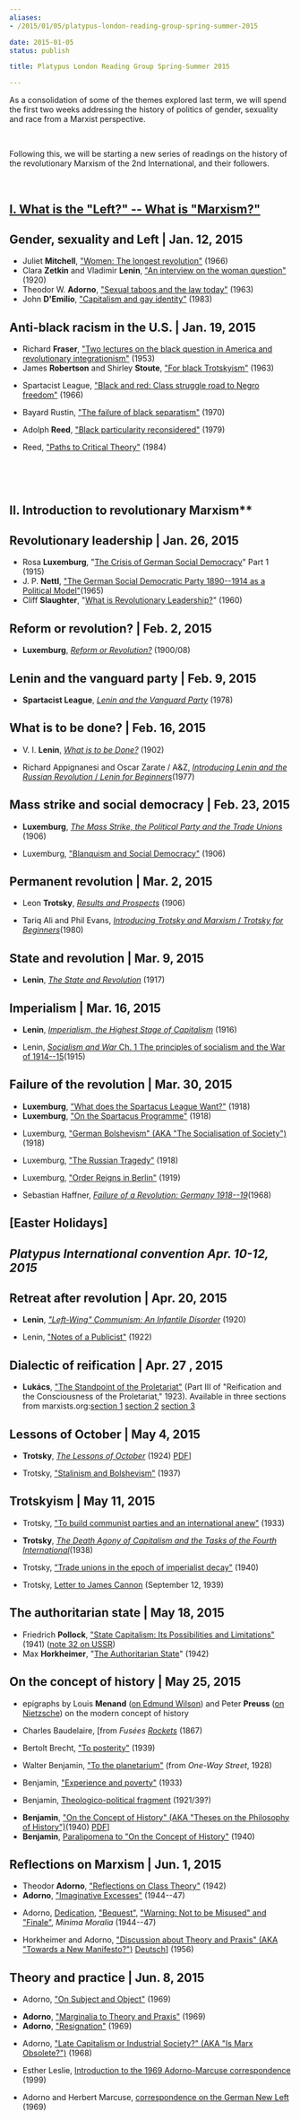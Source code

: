 ```yaml
---
aliases:
- /2015/01/05/platypus-london-reading-group-spring-summer-2015

date: 2015-01-05
status: publish

title: Platypus London Reading Group Spring-Summer 2015

---
```

As a consolidation of some of the themes explored last term, we will spend the first two weeks addressing the history of politics of gender, sexuality and race from a Marxist perspective.

 

Following this, we will be starting a new series of readings on the history of the revolutionary Marxism of the 2nd International, and their followers.

 

## [I. What is the "Left?" -- What is "Marxism?"](/2014/07/19/platypus-primary-marxist-reading-group-summer-fallautumn-2014-winter-2015/)

## Gender, sexuality and Left | Jan. 12, 2015

- Juliet **Mitchell**, ["Women: The longest revolution"](file/readings/readings/mitchelljuliet_womenlongestrevolution_nlr40.pdf) (1966)
- Clara **Zetkin** and Vladimir **Lenin**, ["An interview on the woman question"](http://www.marxists.org/archive/zetkin/1920/lenin/zetkin1.htm) (1920)
- Theodor W. **Adorno**, ["Sexual taboos and the law today"](file/readings/readings/adorno_sexualtaboostoday.pdf) (1963)
- John **D'Emilio**, ["Capitalism and gay identity"](file/readings/readings/demilio_captialismgayid.pdf) (1983)

###

## Anti-black racism in the U.S. | Jan. 19, 2015

- Richard **Fraser**, ["Two lectures on the black question in America and revolutionary integrationism"](http://www.bolshevik.org/history/Fraser/Fraser01.html) (1953)
- James **Robertson** and Shirley **Stoute**, ["For black Trotskyism"](http://www.bolshevik.org/history/ICL/For%20Black%20Trotskyism.html) (1963)

* Spartacist League, ["Black and red: Class struggle road to Negro freedom"](http://www.bolshevik.org/history/ICL/BLACK%20AND%20RED.html) (1966)

* Bayard Rustin, ["The failure of black separatism"](file/readings/readings/rustinbayard_blackseparatismfailure1970.pdf) (1970)

- Adolph **Reed**, ["Black particularity reconsidered"](http://libcom.org/library/black-particularity-reconsidered-adolph-l-reed-jr) (1979)

* Reed, ["Paths to Critical Theory"](file/readings/readings/reed_60spathscriticaltheory.pdf) (1984)

 

 

## II. Introduction to revolutionary Marxism**

## Revolutionary leadership | Jan. 26, 2015

- Rosa **Luxemburg**, "[The Crisis of German Social Democracy](file/readings/readings/luxemburg_junius.pdf)" Part 1 (1915)
- J. P. **Nettl**, ["The German Social Democratic Party 1890--1914 as a Political Model"](file/readings/readings/nettljp_spd.pdf)(1965)
- Cliff **Slaughter**, "[What is Revolutionary Leadership?](http://www.marxists.org/history/etol/writers/slaughter/1960/10/leadership.html)" (1960)

###

## Reform or revolution? | Feb. 2, 2015

- **Luxemburg**, [*Reform or Revolution?*](http://www.marxists.org/archive/luxemburg/1900/reform-revolution/index.htm) (1900/08)

###

## Lenin and the vanguard party | Feb. 9, 2015

- **Spartacist League**, [*Lenin and the Vanguard Party*](http://www.bolshevik.org/Pamphlets/LeninVanguard/LVP%200.htm) (1978)

###

## What is to be done? | Feb. 16, 2015

- V. I. **Lenin**, [*What is to be Done?*](http://www.marxists.org/archive/lenin/works/1901/witbd/) (1902)

* Richard Appignanesi and Oscar Zarate / A&Z, [*Introducing Lenin and the Russian Revolution* / *Lenin for Beginners*](http://www.mediafire.com/file/m9h72nf0swd1bac/leninforbeginners1978.pdf)(1977)

###

## Mass strike and social democracy | Feb. 23, 2015

- **Luxemburg**, [*The Mass Strike, the Political Party and the Trade Unions*](http://www.marxists.org/archive/luxemburg/1906/mass-strike/index.htm) (1906)

* Luxemburg, ["Blanquism and Social Democracy"](http://www.marxists.org/archive/luxemburg/1906/06/blanquism.html) (1906)

###

## Permanent revolution | Mar. 2, 2015

- Leon **Trotsky**, [*Results and Prospects*](http://www.marxists.org/archive/trotsky/1931/tpr/rp-index.htm) (1906)

* Tariq Ali and Phil Evans, [*Introducing Trotsky and Marxism* / *Trotsky for Beginners*](http://www.mediafire.com/file/m7cbbnzc1iwlxkw/trotskyforbeginners1980.pdf)(1980)

###

## State and revolution | Mar. 9, 2015

- **Lenin**, [*The State and Revolution*](http://www.marxists.org/archive/lenin/works/1917/staterev/) (1917)

###

## Imperialism | Mar. 16, 2015

- **Lenin**, [*Imperialism, the Highest Stage of Capitalism*](http://www.marxists.org/archive/lenin/works/1916/imp-hsc/) (1916)

* Lenin, [*Socialism and War* Ch. 1 The principles of socialism and the War of 1914--15](http://www.marxists.org/archive/lenin/works/1915/s+w/ch01.htm)(1915)

###

## Failure of the revolution | Mar. 30, 2015

- **Luxemburg**, ["What does the Spartacus League Want?"](http://www.marxists.org/archive/luxemburg/1918/12/14.htm) (1918)
- **Luxemburg**, ["On the Spartacus Programme"](http://www.marxists.org/archive/luxemburg/1918/12/30.htm) (1918)

* Luxemburg, ["German Bolshevism" (AKA "The Socialisation of Society")](http://marxists.org/archive/luxemburg/1918/12/20.htm#n1) (1918)

* Luxemburg, ["The Russian Tragedy"](http://www.marxists.org/archive/luxemburg/1918/09/11.htm) (1918)

* Luxemburg, ["Order Reigns in Berlin"](http://www.marxists.org/archive/luxemburg/1919/01/14.htm) (1919)

* Sebastian Haffner, [*Failure of a Revolution: Germany 1918--19*](file/readings/haffner_failurerevolutiongermany1918-19.pdf)(1968)

###

## [Easter Holidays]

## *Platypus International convention Apr. 10-12, 2015*

###

## Retreat after revolution | Apr. 20, 2015

- **Lenin**, [*"Left-Wing" Communism: An Infantile Disorder*](http://www.marxists.org/archive/lenin/works/1920/lwc/index.htm) (1920)

* Lenin, ["Notes of a Publicist"](http://www.marxists.org/archive/lenin/works/1922/feb/x01.htm) (1922)

###

## Dialectic of reification | Apr. 27 , 2015

- **Lukács**, ["The Standpoint of the Proletariat"](file/readings/lukacs_standpointproletariat_hccbook.pdf) (Part III of "Reification and the Consciousness of the Proletariat," 1923). Available in three sections from marxists.org:[section 1](http://www.marxists.org/archive/lukacs/works/history/hcc07_1.htm) [section 2](http://www.marxists.org/archive/lukacs/works/history/hcc07_3.htm) [section 3](http://www.marxists.org/archive/lukacs/works/history/hcc07_5.htm)

###

## Lessons of October | May 4, 2015

- **Trotsky**, [*The Lessons of October*](http://www.marxists.org/archive/trotsky/1924/lessons/index.htm) (1924) [PDF](file/readings/trotskyoctober.pdf)]

* Trotsky, ["Stalinism and Bolshevism"](http://www.marxists.org/archive/trotsky/1937/08/stalinism.htm) (1937)

###

## Trotskyism | May 11, 2015

* Trotsky, ["To build communist parties and an international anew"](http://www.marxists.org/archive/trotsky/germany/1933/330715.htm) (1933)

- **Trotsky**, [*The Death Agony of Capitalism and the Tasks of the Fourth International*](http://www.marxists.org/archive/trotsky/1938/tp/index.htm)(1938)

* Trotsky, ["Trade unions in the epoch of imperialist decay"](http://www.marxists.org/archive/trotsky/1940/xx/tu.htm) (1940)

* Trotsky, [Letter to James Cannon](http://www.marxists.org/archive/trotsky/idom/dm/01-cannon1.htm) (September 12, 1939)

###

## The authoritarian state | May 18, 2015

- Friedrich **Pollock**, ["State Capitalism: Its Possibilities and Limitations"](file/readings/pollock_statecapitalism.pdf) (1941) ([note 32 on USSR](file/readings/pollock_statecapitalism.pdf#page=18))
- Max **Horkheimer**, "[The Authoritarian State](http://www.mediafire.com/file/zwdzqvwvugridqq/horkheimer_authoritarianstatepress.pdf)" (1942)

###

## On the concept of history | May 25, 2015

- epigraphs by Louis **Menand** ([on Edmund Wilson](file/readings/menandlouis_edmundwilsonfinlandstationintro2003.pdf)) and Peter **Preuss** ([on Nietzsche](file/readings/preusspeter_nietzschehistoryintro1980.pdf)) on the modern concept of history

* Charles Baudelaire, [from *Fusées* [*Rockets*](file/readings/baudelaire_fusees.pdf) (1867)

* Bertolt Brecht, ["To posterity"](file/readings/brecht_posterity.pdf) (1939)

* Walter Benjamin, ["To the planetarium"](file/readings/benjaminwalter_totheplanetarium.pdf) (from *One-Way Street*, 1928)

* Benjamin, ["Experience and poverty"](file/readings/benjamin_experience.pdf) (1933)

* Benjamin, [Theologico-political fragment](file/readings/benjamin_theologicopolitical.pdf) (1921/39?)

- **Benjamin**, ["On the Concept of History" (AKA "Theses on the Philosophy of History")](http://www.sfu.ca/~andrewf/CONCEPT2.html)(1940) [PDF](file/readings/benjamin_onconcepthistory.pdf)]
- **Benjamin**, [Paralipomena to "On the Concept of History"](file/readings/benjamin_paralipomena.pdf) (1940)

###

## Reflections on Marxism | Jun. 1, 2015

- Theodor **Adorno**, ["Reflections on Class Theory"](file/readings/readings/adorno_classtheory1942.pdf) (1942)
- **Adorno**, ["Imaginative Excesses"](file/readings/readings/adorno_imaginativeexcesses.pdf) (1944--47)

* Adorno, [Dedication](file/readings/adorno_minimamoraliabook_dedication.pdf), ["Bequest"](file/readings/adorno_minimamoraliabook_bequest.pdf), ["Warning: Not to be Misused" and "Finale"](file/readings/adorno_minimamoraliabook_warningnottobemisusedfinale.pdf), *Minima Moralia* (1944--47)

* Horkheimer and Adorno, ["Discussion about Theory and Praxis" (AKA "Towards a New Manifesto?")](file/readings/horkheimeradorno_newmanifesto_NLR65_2010press.pdf) [Deutsch](file/readings/horkheimeradorno_theorieundpraxis1956.pdf)] (1956)

###

## Theory and practice | Jun. 8, 2015

* Adorno, ["On Subject and Object"](file/readings/adorno_onsubjectandobject.pdf) (1969)

- **Adorno**, ["Marginalia to Theory and Praxis"](file/readings/readings/adorno_marginaliatheorypraxis.pdf) (1969)
- **Adorno**, ["Resignation"](file/readings/adorno_resignation1969.pdf) (1969)

* Adorno, ["Late Capitalism or Industrial Society?" (AKA "Is Marx Obsolete?")](file/readings/readings/adorno_latecapitalism.pdf) (1968)

* Esther Leslie, [Introduction to the 1969 Adorno-Marcuse correspondence](file/readings/leslieesther_adornomarcusenewleft.pdf) (1999)

* Adorno and Herbert Marcuse, [correspondence on the German New Left](file/readings/adornomarcuse_germannewleft.pdf) (1969)
